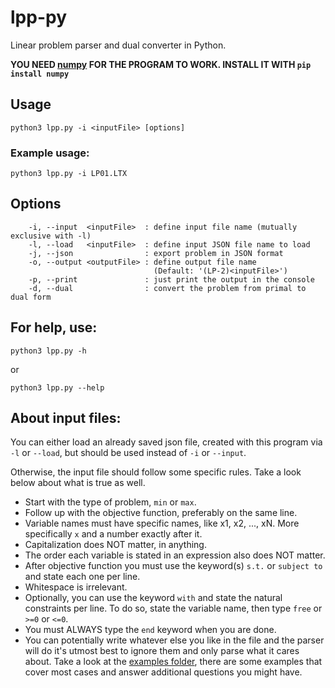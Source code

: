# lpp-py
Linear problem parser and dual converter in Python.

**YOU NEED [numpy](https://pypi.org/project/numpy/) FOR THE PROGRAM TO WORK. INSTALL IT WITH `pip install numpy`**

## Usage
```
python3 lpp.py -i <inputFile> [options]
```
### Example usage:
```
python3 lpp.py -i LP01.LTX
```

## Options
```
    -i, --input  <inputFile>  : define input file name (mutually exclusive with -l)
    -l, --load   <inputFile>  : define input JSON file name to load
    -j, --json                : export problem in JSON format
    -o, --output <outputFile> : define output file name
                                (Default: '(LP-2)<inputFile>')
    -p, --print               : just print the output in the console
    -d, --dual                : convert the problem from primal to dual form
```

## For help, use:
```
python3 lpp.py -h
```
or
```
python3 lpp.py --help
```

## About input files:
You can either load an already saved json file, created with this program via `-l` or `--load`, but should be used instead of `-i` or `--input`.


Otherwise, the input file should follow some specific rules. Take a look below about what is true as well.

* Start with the type of problem, `min` or `max`.
* Follow up with the objective function, preferably on the same line.
* Variable names must have specific names, like x1, x2, ..., xN. More specifically `x` and a number exactly after it.
* Capitalization does NOT matter, in anything.
* The order each variable is stated in an expression also does NOT matter.
* After objective function you must use the keyword(s) `s.t.` or `subject to` and state each one per line.
* Whitespace is irrelevant.
* Optionally, you can use the keyword `with` and state the natural constraints per line. To do so, state the variable name, then type `free` or `>=0` or `<=0`.
* You must ALWAYS type the `end` keyword when you are done.
* You can potentially write whatever else you like in the file and the parser will do it's utmost best to ignore them and only parse what it cares about. Take a look at the [examples folder](/examples), there are some examples that cover most cases and answer additional questions you might have.
